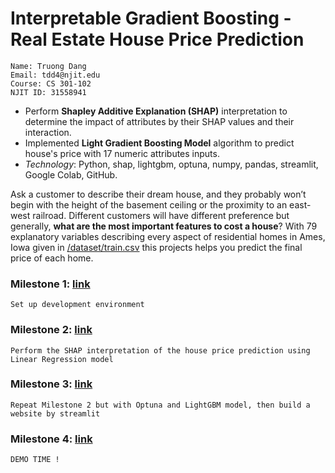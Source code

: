 # Interpretable Gradient Boosting - Real Estate House Price Prediction

    Name: Truong Dang
    Email: tdd4@njit.edu
    Course: CS 301-102
    NJIT ID: 31558941

- Perform **Shapley Additive Explanation (SHAP)** interpretation to determine the impact of attributes by their SHAP values and their interaction.
- Implemented **Light Gradient Boosting Model** algorithm to predict house's price with 17 numeric attributes inputs.
- *Technology*: Python, shap, lightgbm, optuna, numpy, pandas, streamlit, Google Colab, GitHub.

Ask a customer to describe their dream house, and they probably won’t begin with the height of the basement ceiling or the proximity to an east-west railroad. Different customers will have different preference but generally, **what are the most important features to cost a house**? With 79 explanatory variables describing every aspect of residential homes in Ames, Iowa given in [/dataset/train.csv](/dataset/train.csv) this projects helps you predict the final price of each home.

### Milestone 1: [link](/milestone-1)

    Set up development environment

### Milestone 2: [link](/milestone-2)

    Perform the SHAP interpretation of the house price prediction using Linear Regression model

### Milestone 3: [link](/milestone-3)

    Repeat Milestone 2 but with Optuna and LightGBM model, then build a website by streamlit

### Milestone 4: [link](/milestone-4)

    DEMO TIME !
